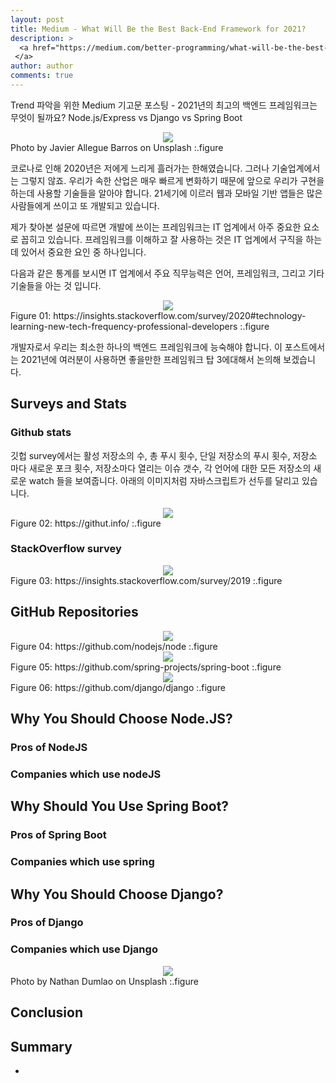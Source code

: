 ```yaml
---
layout: post
title: Medium - What Will Be the Best Back-End Framework for 2021?
description: >
  <a href="https://medium.com/better-programming/what-will-be-the-best-back-end-framework-for-2021-c3ad1beb0f44"> 원문 - Mr Herath
 </a>
author: author
comments: true
---
```


Trend 파악을 위한 Medium 기고문 포스팅 - 2021년의 최고의 백엔드 프레임워크는 무엇이 될까요? Node.js/Express vs Django vs Spring Boot

<center>
<img src="https://miro.medium.com/max/700/0*sm1fZRU20iPVjjgu"/>
</center>
Photo by Javier Allegue Barros on Unsplash
:.figure

코로나로 인해 2020년은 저에게 느리게 흘러가는 한해였습니다. 그러나 기술업계에서는 그렇지 않죠. 우리가 속한 산업은 매우 빠르게 변화하기 때문에 앞으로 우리가 구현을 하는데 사용할 기술들을 알아야 합니다. 21세기에 이르러 웹과 모바일 기반 앱들은 많은 사람들에게 쓰이고 또 개발되고 있습니다.

제가 찾아본 설문에 따르면 개발에 쓰이는 프레임워크는 IT 업계에서 아주 중요한 요소로 꼽히고 있습니다. 프레임워크를 이해하고 잘 사용하는 것은 IT 업계에서 구직을 하는데 있어서 중요한 요인 중 하나입니다.

다음과 같은 통계를 보시면 IT 업계에서 주요 직무능력은 언어, 프레임워크, 그리고 기타 기술들을 아는 것 입니다.

<center>
<img src="https://miro.medium.com/max/700/1*8gNXVDB3vg3m0fcVcIivoQ.png"/>
</center>
Figure 01: https://insights.stackoverflow.com/survey/2020#technology-learning-new-tech-frequency-professional-developers
:.figure

개발자로서 우리는 최소한 하나의 백엔드 프레임워크에 능숙해야 합니다. 이 포스트에서는 2021년에 여러분이 사용하면 좋을만한 프레임워크 탑 3에대해서 논의해 보겠습니다.

## Surveys and Stats

### Github stats

깃헙 survey에서는 활성 저장소의 수, 총 푸시 횟수, 단일 저장소의 푸시 횟수, 저장소 마다 새로운 포크 횟수, 저장소마다 열리는 이슈 갯수, 각 언어에 대한 모든 저장소의 새로운 watch 들을 보여줍니다. 아래의 이미지처럼 자바스크립트가 선두를 달리고 있습니다.

<center>
<img src="https://miro.medium.com/max/700/1*NbS2qICPlcD48yX7f3kegA.png"/>
</center>
Figure 02: https://githut.info/
:.figure

### StackOverflow survey

<center>
<img src="https://miro.medium.com/max/700/1*04tQZvaMb3d2kM2OxMp6QA.png"/>
</center>
Figure 03: https://insights.stackoverflow.com/survey/2019
:.figure

## GitHub Repositories

<center>
<img src="https://miro.medium.com/max/661/1*hpgWFxbOA-imQVc3IU7REw.png"/>
</center>
Figure 04: https://github.com/nodejs/node
:.figure

<center>
<img src="https://miro.medium.com/max/661/1*dYy85OEPZF5ylEoH2xh0Nw.png"/>
</center>
Figure 05: https://github.com/spring-projects/spring-boot
:.figure

<center>
<img src="https://miro.medium.com/max/662/1*dnlEt0OTfS3uEv63b3MY5g.png"/>
</center>
Figure 06: https://github.com/django/django
:.figure

## Why You Should Choose Node.JS?

### Pros of NodeJS

### Companies which use nodeJS

## Why Should You Use Spring Boot?

### Pros of Spring Boot

### Companies which use spring

## Why You Should Choose Django?

### Pros of Django

### Companies which use Django

<center>
<img src="https://miro.medium.com/max/700/0*_ik67DPUfhgFpQiU"/>
</center>
Photo by Nathan Dumlao on Unsplash
:.figure

## Conclusion

## Summary
*
